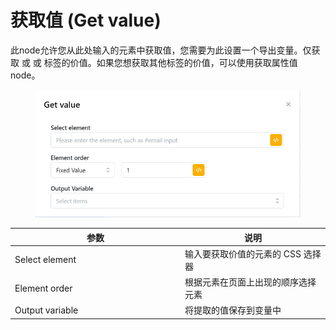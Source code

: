 # 获取值 (Get value)

此node允许您从此处输入的元素中获取值，您需要为此设置一个导出变量。仅获取  或  或  标签的价值。如果您想获取其他标签的价值，可以使用获取属性值node。

<figure><img src="../../.gitbook/assets/image (2) (1) (1).png" alt=""><figcaption></figcaption></figure>

<table><thead><tr><th width="258">参数</th><th>说明</th></tr></thead><tbody><tr><td>Select element</td><td>输入要获取价值的元素的 CSS 选择器</td></tr><tr><td>Element order</td><td>根据元素在页面上出现的顺序选择元素</td></tr><tr><td>Output variable</td><td>将提取的值保存到变量中</td></tr></tbody></table>
